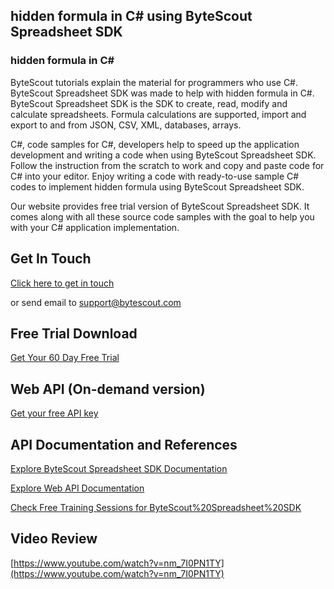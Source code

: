 ## hidden formula in C# using ByteScout Spreadsheet SDK

### hidden formula in C#

ByteScout tutorials explain the material for programmers who use C#. ByteScout Spreadsheet SDK was made to help with hidden formula in C#. ByteScout Spreadsheet SDK is the SDK to create, read, modify and calculate spreadsheets. Formula calculations are supported, import and export to and from JSON, CSV, XML, databases, arrays.

C#, code samples for C#, developers help to speed up the application development and writing a code when using ByteScout Spreadsheet SDK. Follow the instruction from the scratch to work and copy and paste code for C# into your editor. Enjoy writing a code with ready-to-use sample C# codes to implement hidden formula using ByteScout Spreadsheet SDK.

Our website provides free trial version of ByteScout Spreadsheet SDK. It comes along with all these source code samples with the goal to help you with your C# application implementation.

## Get In Touch

[Click here to get in touch](https://bytescout.zendesk.com/hc/en-us/requests/new?subject=ByteScout%20Spreadsheet%20SDK%20Question)

or send email to [support@bytescout.com](mailto:support@bytescout.com?subject=ByteScout%20Spreadsheet%20SDK%20Question) 

## Free Trial Download

[Get Your 60 Day Free Trial](https://bytescout.com/download/web-installer?utm_source=github-readme)

## Web API (On-demand version)

[Get your free API key](https://pdf.co/documentation/api?utm_source=github-readme)

## API Documentation and References

[Explore ByteScout Spreadsheet SDK Documentation](https://bytescout.com/documentation/index.html?utm_source=github-readme)

[Explore Web API Documentation](https://pdf.co/documentation/api?utm_source=github-readme)

[Check Free Training Sessions for ByteScout%20Spreadsheet%20SDK](https://academy.bytescout.com/)

## Video Review

[https://www.youtube.com/watch?v=nm_7I0PN1TY](https://www.youtube.com/watch?v=nm_7I0PN1TY)